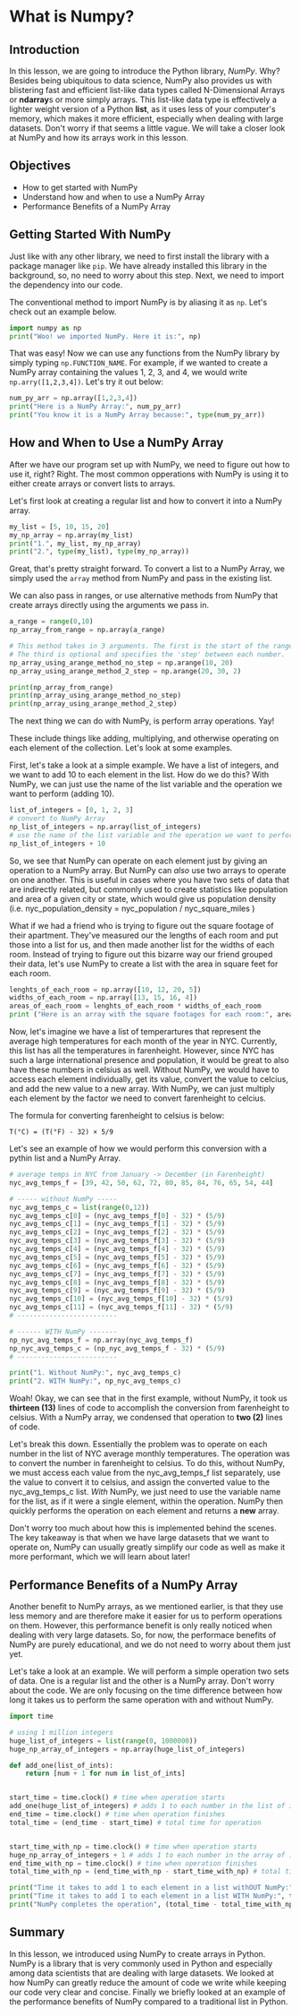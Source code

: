 
# What is Numpy?

## Introduction

In this lesson, we are going to introduce the Python library, *NumPy*. Why? Besides being ubiquitous to data science, NumPy also provides us with blistering fast and efficient list-like data types called N-Dimensional Arrays or **ndarray**s or more simply arrays. This list-like data type is effectively a lighter weight version of a Python **list**, as it uses less of your computer's memory, which makes it more efficient, especially when dealing with large datasets. Don't worry if that seems a little vague. We will take a closer look at NumPy and how its arrays work in this lesson.

## Objectives
* How to get started with NumPy
* Understand how and when to use a NumPy Array
* Performance Benefits of a NumPy Array

## Getting Started With NumPy

Just like with any other library, we need to first install the library with a package manager like `pip`. We have already installed this library in the background, so, no need to worry about this step. Next, we need to import the dependency into our code. 

The conventional method to import NumPy is by aliasing it as `np`. Let's check out an example below.


```python
import numpy as np
print("Woo! we imported NumPy. Here it is:", np)
```

That was easy! Now we can use any functions from the NumPy library by simply typing `np.FUNCTION_NAME`. For example, if we wanted to create a NumPy array containing the values 1, 2, 3, and 4, we would write `np.arry([1,2,3,4])`. Let's try it out below:


```python
num_py_arr = np.array([1,2,3,4])
print("Here is a NumPy Array:", num_py_arr)
print("You know it is a NumPy Array because:", type(num_py_arr))
```

## How and When to Use a NumPy Array

After we have our program set up with NumPy, we need to figure out how to use it, right? Right. The most common opperations with NumPy is using it to either create arrays or convert lists to arrays.

Let's first look at creating a regular list and how to convert it into a NumPy array.


```python
my_list = [5, 10, 15, 20]
my_np_array = np.array(my_list)
print("1.", my_list, my_np_array)
print("2.", type(my_list), type(my_np_array))
```

Great, that's pretty straight forward. To convert a list to a NumPy Array, we simply used the `array` method from NumPy and pass in the existing list. 

We can also pass in ranges, or use alternative methods from NumPy that create arrays directly using the arguments we pass in. 


```python
a_range = range(0,10)
np_array_from_range = np.array(a_range)

# This method takes in 3 arguments. The first is the start of the range. The seond is the end of the range. 
# The third is optional and specifies the 'step' between each number.
np_array_using_arange_method_no_step = np.arange(10, 20) 
np_array_using_arange_method_2_step = np.arange(20, 30, 2) 

print(np_array_from_range)
print(np_array_using_arange_method_no_step)
print(np_array_using_arange_method_2_step)
```

The next thing we can do with NumPy, is perform array operations. Yay!

These include things like adding, multiplying, and otherwise operating on each element of the collection. Let's look at some examples.

First, let's take a look at a simple example. We have a list of integers, and we want to add 10 to each element in the list. How do we do this? With NumPy, we can just use the name of the list variable and the operation we want to perform (adding 10).


```python
list_of_integers = [0, 1, 2, 3]
# convert to NumPy Array
np_list_of_integers = np.array(list_of_integers)
# use the name of the list variable and the operation we want to perform
np_list_of_integers + 10
```

So, we see that NumPy can operate on each element just by giving an operation to a NumPy array. But NumPy can *also* use two arrays to operate on one another. This is useful in cases where you have two sets of data that are indirectly related, but commonly used to create statistics like population and area of a given city or state, which would give us population density (i.e. nyc_population_density = nyc_population / nyc_square_miles )
 
What if we had a friend who is trying to figure out the square footage of their apartment. They've measured our the lengths of each room and put those into a list for us, and then made another list for the widths of each room. Instead of trying to figure out this bizarre way our friend grouped their data, let's use NumPy to create a list with the area in square feet for each room.


```python
lenghts_of_each_room = np.array([10, 12, 20, 5])
widths_of_each_room = np.array([13, 15, 16, 4])
areas_of_each_room = lenghts_of_each_room * widths_of_each_room
print ("Here is an array with the square footages for each room:", areas_of_each_room)
```

Now, let's imagine we have a list of temperartures that represent the average high temperatures for each month of the year in NYC. Currently, this list has all the temperatures in farenheight. However, since NYC has such a large international presence and population, it would be great to also have these numbers in celsius as well. Without NumPy, we would have to access each element individually, get its value, convert the value to celcius, and add the new value to a new array. With NumPy, we can just multiply each element by the factor we need to convert farenheight to celcius.

The formula for converting farenheight to celsius is below: 
```
T(°C) = (T(°F) - 32) × 5/9
```
Let's see an example of how we would perform this conversion with a pythin list and a NumPy Array.


```python
# average temps in NYC from January -> December (in Farenheight)
nyc_avg_temps_f = [39, 42, 50, 62, 72, 80, 85, 84, 76, 65, 54, 44]

# ----- without NumPy -----
nyc_avg_temps_c = list(range(0,12))
nyc_avg_temps_c[0] = (nyc_avg_temps_f[0] - 32) * (5/9)
nyc_avg_temps_c[1] = (nyc_avg_temps_f[1] - 32) * (5/9)
nyc_avg_temps_c[2] = (nyc_avg_temps_f[2] - 32) * (5/9)
nyc_avg_temps_c[3] = (nyc_avg_temps_f[3] - 32) * (5/9)
nyc_avg_temps_c[4] = (nyc_avg_temps_f[4] - 32) * (5/9)
nyc_avg_temps_c[5] = (nyc_avg_temps_f[5] - 32) * (5/9)
nyc_avg_temps_c[6] = (nyc_avg_temps_f[6] - 32) * (5/9)
nyc_avg_temps_c[7] = (nyc_avg_temps_f[7] - 32) * (5/9)
nyc_avg_temps_c[8] = (nyc_avg_temps_f[8] - 32) * (5/9)
nyc_avg_temps_c[9] = (nyc_avg_temps_f[9] - 32) * (5/9)
nyc_avg_temps_c[10] = (nyc_avg_temps_f[10] - 32) * (5/9)
nyc_avg_temps_c[11] = (nyc_avg_temps_f[11] - 32) * (5/9)
# -------------------------

# ------ WITH NumPy -------
np_nyc_avg_temps_f = np.array(nyc_avg_temps_f)
np_nyc_avg_temps_c = (np_nyc_avg_temps_f - 32) * (5/9)
# -------------------------

print("1. Without NumPy:", nyc_avg_temps_c)
print("2. WITH NumPy:", np_nyc_avg_temps_c)
```

Woah! Okay, we can see that in the first example, without NumPy, it took us **thirteen (13)** lines of code to accomplish the conversion from farenheight to celsius. With a NumPy array, we condensed that operation to **two (2)** lines of code. 

Let's break this down. Essentially the problem was to operate on each number in the list of NYC average monthly temperatures. The operation was to convert the number in farenheight to celsius. To do this, without NumPy, we must access each value from the nyc_avg_temps_f list separately, use the value to convert it to celsius, and assign the converted value to the nyc_avg_temps_c list. *With* NumPy, we just need to use the variable name for the list, as if it were a single element, within the operation. NumPy then quickly performs the operation on each element and returns a **new** array.

Don't worry too much about how this is implemented behind the scenes. The key takeaway is that when we have large datasets that we want to operate on, NumPy can usually greatly simplify our code as well as make it more performant, which we will learn about later!

## Performance Benefits of a NumPy Array

Another benefit to NumPy arrays, as we mentioned earlier, is that they use less memory and are therefore make it easier for us to perform operations on them. However, this performance benefit is only really noticed when dealing with very large datasets. So, for now, the performace benefits of NumPy are purely educational, and we do not need to worry about them just yet. 

Let's take a look at an example. We will perform a simple operation two sets of data. One is a regular list and the other is a NumPy array. Don't worry about the code. We are only focusing on the time difference between how long it takes us to perform the same operation with and without NumPy.


```python
import time

# using 1 million integers
huge_list_of_integers = list(range(0, 1000000))
huge_np_array_of_integers = np.array(huge_list_of_integers)

def add_one(list_of_ints):
    return [num + 1 for num in list_of_ints]


start_time = time.clock() # time when operation starts
add_one(huge_list_of_integers) # adds 1 to each number in the list of integers above
end_time = time.clock() # time when operation finishes
total_time = (end_time - start_time) # total time for operation


start_time_with_np = time.clock() # time when operation starts
huge_np_array_of_integers + 1 # adds 1 to each number in the array of integers
end_time_with_np = time.clock() # time when operation finishes
total_time_with_np = (end_time_with_np - start_time_with_np) # total time for operation

print("Time it takes to add 1 to each element in a list withOUT NumPy:", total_time)
print("Time it takes to add 1 to each element in a list WITH NumPy:", total_time_with_np)
print("NumPy completes the operation", (total_time - total_time_with_np), "seconds faster than a traditional list")
```

## Summary

In this lesson, we introduced using NumPy to create arrays in Python. NumPy is a library that is very commonly used in Python and especially among data scientists that are dealing with large datasets. We looked at how NumPy can greatly reduce the amount of code we write while keeping our code very clear and concise. Finally we briefly looked at an example of the performance benefits of NumPy compared to a traditional list in Python.
